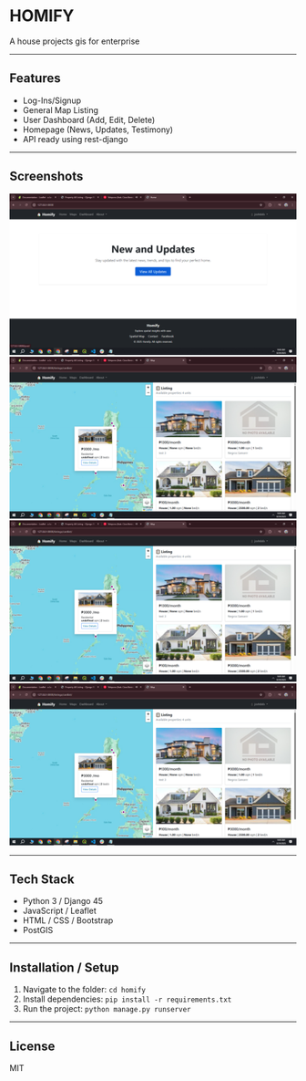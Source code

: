 # HOMIFY

A house projects gis for enterprise

---

## Features
- Log-Ins/Signup
- General Map Listing
- User Dashboard (Add, Edit, Delete)
- Homepage (News, Updates, Testimony)
- API ready using rest-django

---

## Screenshots
![Homepage](homify/static/imgs/6.PNG)
![General Map](homify/static/imgs/7.PNG)
![Dashboard Map](homify/static/imgs/7.PNG)
![Add Property](homify/static/imgs/7.PNG)

---

## Tech Stack
- Python 3 / Django 45
- JavaScript / Leaflet
- HTML / CSS / Bootstrap
- PostGIS

---

## Installation / Setup
1. Navigate to the folder: `cd homify`
2. Install dependencies: `pip install -r requirements.txt`
3. Run the project: `python manage.py runserver`

---

## License
MIT

